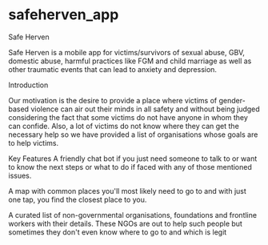 # safeherven_app


Safe Herven

Safe Herven is a mobile app for victims/survivors of sexual abuse, GBV, domestic abuse, harmful practices like FGM and child marriage as well as other traumatic events that can lead to anxiety and depression.

Introduction

Our motivation is the desire to provide a place where victims of gender-based violence can air out their minds in all safety and without being judged considering the fact that some victims do not have anyone in whom they can confide. Also, a lot of victims do not know where they can get the necessary help so we have provided a list of organisations whose goals are to help victims.


Key Features
A friendly chat bot if you just need someone to talk to or want to know the next steps or what to do if faced with any of those mentioned issues.

A map with common places you'll most likely need to go to and with just one tap, you find the closest place to you.

A curated list of non-governmental organisations, foundations and frontline workers with their details. These NGOs are out to help such people but sometimes they don't even know where to go to and which is legit



